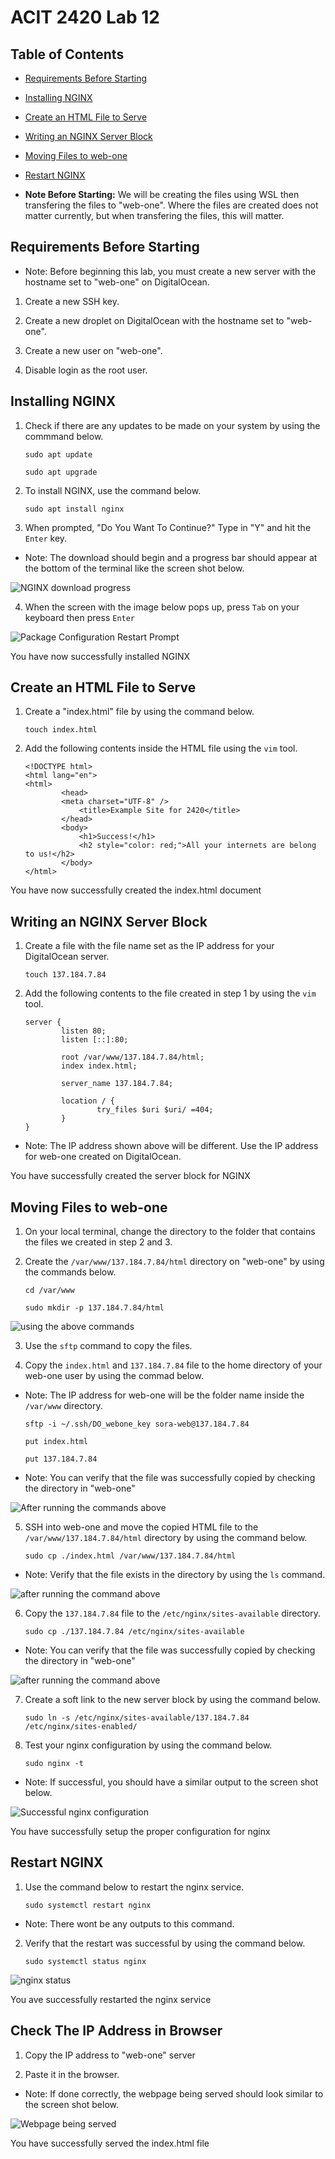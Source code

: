# ACIT 2420 Lab 12

## Table of Contents

- [Requirements Before Starting](#requirements-before-starting)
- [Installing NGINX](#installing-nginx)
- [Create an HTML File to Serve](#create-an-html-file-to-serve)
- [Writing an NGINX Server Block](#writing-an-nginx-server-block)
- [Moving Files to web-one](#moving-files-to-web-one)
- [Restart NGINX](#restart-nginx)

- **Note Before Starting:** We will be creating the files using WSL then transfering the files to "web-one". Where the files are created does not matter currently, but when transfering the files, this will matter.

## Requirements Before Starting

- Note: Before beginning this lab, you must create a new server with the hostname set to "web-one" on DigitalOcean.

1. Create a new SSH key.

2. Create a new droplet on DigitalOcean with the hostname set to "web-one".

3. Create a new user on "web-one".

4. Disable login as the root user.

## Installing NGINX

1. Check if there are any updates to be made on your system by using the commmand below.

	`sudo apt update`

	`sudo apt upgrade`

2. To install NGINX, use the command below.

	`sudo apt install nginx`

3. When prompted, "Do You Want To Continue?" Type in "Y" and hit the `Enter` key.

- Note: The download should begin and a progress bar should appear at the bottom of the terminal like the screen shot below.

![NGINX download progress](images/ss1.png)

4. When the screen with the image below pops up, press `Tab` on your keyboard then press `Enter`

![Package Configuration Restart Prompt](images/ss2.png)

You have now successfully installed NGINX

## Create an HTML File to Serve

1. Create a "index.html" file by using the command below.

	`touch index.html`

2. Add the following contents inside the HTML file using the `vim` tool.

	```
	<!DOCTYPE html>
	<html lang="en">
	<html>
    		<head>
			<meta charset="UTF-8" />
        		<title>Example Site for 2420</title>
    		</head>
    		<body>
        		<h1>Success!</h1>
        		<h2 style="color: red;">All your internets are belong to us!</h2>
    		</body>
	</html>
	```

You have now successfully created the index.html document

## Writing an NGINX Server Block

1. Create a file with the file name set as the IP address for your DigitalOcean server.

	`touch 137.184.7.84`

2. Add the following contents to the file created in step 1 by using the `vim` tool.

	```
	server {
        	listen 80;
        	listen [::]:80;

        	root /var/www/137.184.7.84/html;
        	index index.html;

        	server_name 137.184.7.84;

        	location / {
                	try_files $uri $uri/ =404;
        	}
	}	
	```

- Note: The IP address shown above will be different. Use the IP address for web-one created on DigitalOcean.

You have successfully created the server block for NGINX

## Moving Files to web-one

1. On your local terminal, change the directory to the folder that contains the files we created in step 2 and 3.

2. Create the `/var/www/137.184.7.84/html` directory on "web-one" by using the commands below.

	`cd /var/www`

	`sudo mkdir -p 137.184.7.84/html`

![using the above commands](images/ss3.png)

3. Use the `sftp` command to copy the files.

4. Copy the `index.html` and `137.184.7.84` file to the home directory of your web-one user by using the commad below.

- Note: The IP address for web-one will be the folder name inside the `/var/www` directory.

	`sftp -i ~/.ssh/DO_webone_key sora-web@137.184.7.84`

	`put index.html`

	`put 137.184.7.84`

- Note: You can verify that the file was successfully copied by checking the directory in "web-one"

![After running the commands above](images/ss4.png)

5. SSH into web-one and move the copied HTML file to the `/var/www/137.184.7.84/html` directory by using the command below.

	`sudo cp ./index.html /var/www/137.184.7.84/html`

- Note: Verify that the file exists in the directory by using the `ls` command.

![after running the command above](images/ss5.png)

6. Copy the `137.184.7.84` file to the `/etc/nginx/sites-available` directory.

	`sudo cp ./137.184.7.84 /etc/nginx/sites-available`

- Note: You can verify that the file was successfully copied by checking the directory in "web-one"

![after running the command above](images/ss6.png)

7. Create a soft link to the new server block by using the command below.

	`sudo ln -s /etc/nginx/sites-available/137.184.7.84 /etc/nginx/sites-enabled/`

8. Test your nginx configuration by using the command below.

	`sudo nginx -t`

- Note: If successful, you should have a similar output to the screen shot below.

![Successful nginx configuration](images/ss7.png)

You have successfully setup the proper configuration for nginx

## Restart NGINX

1. Use the command below to restart the nginx service.

	`sudo systemctl restart nginx`

- Note: There wont be any outputs to this command.

2. Verify that the restart was successful by using the command below.

	`sudo systemctl status nginx`

![nginx status](images/ss8.png)

You ave successfully restarted the nginx service

## Check The IP Address in Browser

1. Copy the IP address to "web-one" server

2. Paste it in the browser.

- Note: If done correctly, the webpage being served should look similar to the screen shot below.

![Webpage being served](images/ss9.png)

You have successfully served the index.html file

